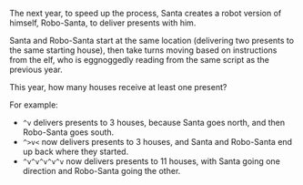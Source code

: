 The next year, to speed up the process, Santa creates a
robot version of himself, Robo-Santa, to deliver presents
with him.

Santa and Robo-Santa start at the same location (delivering
two presents to the same starting house), then take turns
moving based on instructions from the elf, who is
eggnoggedly reading from the same script as the previous
year.

This year, how many houses receive at least one present?

For example:

* `^v` delivers presents to 3 houses, because Santa goes
  north, and then Robo-Santa goes south.
* `^>v<` now delivers presents to 3 houses, and Santa and
  Robo-Santa end up back where they started.
* `^v^v^v^v^v` now delivers presents to 11 houses, with
  Santa going one direction and Robo-Santa going the other.
